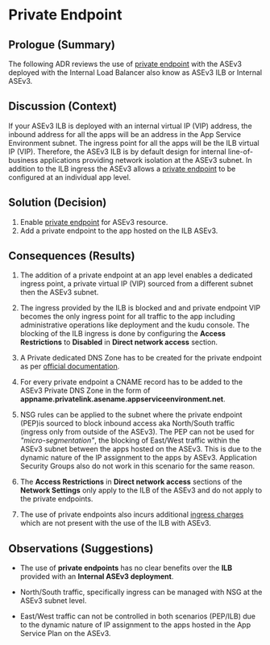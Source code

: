 # Private Endpoint

## Prologue (Summary)

The following ADR reviews the use of [private endpoint](https://learn.microsoft.com/en-us/azure/app-service/environment/networking#private-endpoint) with the ASEv3 deployed with the Internal Load Balancer also know as ASEv3 ILB or Internal ASEv3.

## Discussion (Context)

If your ASEv3 ILB is deployed with an internal virtual IP (VIP) address, the inbound address for all the apps will be an address in the App Service Environment subnet. The ingress point for all the apps will be the ILB virtual IP (VIP).  Therefore, the ASEv3 ILB is by default design for internal line-of-business applications providing network isolation at the ASEv3 subnet.  In addition to the ILB ingress the ASEv3 allows a [private endpoint](https://learn.microsoft.com/en-us/azure/app-service/overview-private-endpoint) to be configured at an individual app level.

## Solution (Decision)

  1. Enable [private endpoint](https://learn.microsoft.com/en-us/azure/app-service/overview-private-endpoint#app-service-environment-v3-special-consideration) for ASEv3 resource.
  2. Add a private endpoint to the app hosted on the ILB ASEv3.

## Consequences (Results)

  1. The addition of a private endpoint at an app level enables a dedicated ingress point, a private virtual IP (VIP) sourced from a different subnet then the ASEv3 subnet.

  2. The ingress provided by the ILB is blocked and and private endpoint VIP becomes the only ingress point for all traffic to the app including administrative operations like deployment and the kudu console.  The blocking of the ILB ingress is done by configuring the **Access Restrictions** to **Disabled** in **Direct network access** section.

  3. A Private dedicated DNS Zone has to be created for the private endpoint as per [official documentation](https://learn.microsoft.com/en-us/azure/app-service/overview-private-endpoint#dns).

  4. For every private endpoint a CNAME record has to be added to the ASEv3 Private DNS Zone in the form of **appname.privatelink.asename.appserviceenvironment.net**.

  5. NSG rules can be applied to the subnet where the private endpoint (PEP)is sourced to block inbound access aka North/South traffic (ingress only from outside of the ASEv3).  The PEP can not be used for *"micro-segmentation"*, the blocking of East/West traffic within the ASEv3 subnet between the apps hosted on the ASEv3.  This is due to the dynamic nature of the IP assignment to the apps by ASEv3.  Application Security Groups also do not work in this scenario for the same reason.

  6. The **Access Restrictions** in **Direct network access** sections of the **Network Settings** only apply to the ILB of the ASEv3 and do not apply to the private endpoints.

  7. The use of private endpoints also incurs additional [ingress charges](https://azure.microsoft.com/en-us/pricing/details/private-link/) which are not present with the use of the ILB with ASEv3.

## Observations (Suggestions)

- The use of **private endpoints** has no clear benefits over the **ILB** provided with an **Internal ASEv3 deployment**.

- North/South traffic, specifically ingress can be managed with NSG at the ASEv3 subnet level.

- East/West traffic can not be controlled in both scenarios (PEP/ILB) due to the dynamic nature of IP assignment to the apps hosted in the App Service Plan on the ASEv3.
